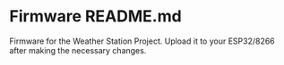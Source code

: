# Firmware README.md

Firmware for the Weather Station Project. Upload it to your ESP32/8266 after making the necessary changes.